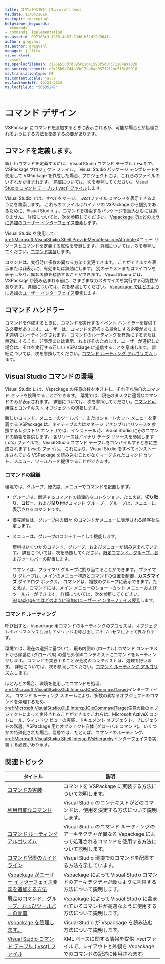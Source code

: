 ```yaml
---
title: コマンドの設計 |Microsoft Docs
ms.date: 11/04/2016
ms.topic: conceptual
helpviewer_keywords:
- commands
- commands, implementation
ms.assetid: 097108c3-f758-4b87-89d6-b32d12d9041a
author: gregvanl
ms.author: gregvanl
manager: jillfra
ms.workload:
- vssdk
ms.openlocfilehash: c176a558d7d5956c1d41593f5d0cc71184a9a820
ms.sourcegitcommit: d0425b6b7d4b99e17ca6ac0671282bc718f80910
ms.translationtype: MT
ms.contentlocale: ja-JP
ms.lasthandoff: 02/21/2019
ms.locfileid: "56635242"
---
```

# <a name="command-design"></a>コマンド デザイン
VSPackage にコマンドを追加するときに表示されるが、可能な場合とが処理されるようにする方法を指定する必要があります。

## <a name="define-commands"></a>コマンドを定義します。
 新しいコマンドを定義するには、Visual Studio コマンド テーブル (*.vsct*) で、VSPackage プロジェクト ファイル。 Visual Studio パッケージ テンプレートを使用して VSPackage を作成した場合、プロジェクトには、これらのファイルのいずれかが含まれます。 詳細については、次を参照してください。 [Visual Studio コマンド テーブル (.vsct) ファイル](../../extensibility/internals/visual-studio-command-table-dot-vsct-files.md)します。

 Visual Studio では、すべてをマージ、 *.vsct*ファイル コマンドを表示できるようにを検索します。 これらのファイルはバイナリの VSPackage から個別であるために、Visual Studio は、コマンドを検索するパッケージを読み込むにはありません。 詳細については、次を参照してください。 [Vspackage ではどのように追加のユーザー インターフェイス要素](../../extensibility/internals/how-vspackages-add-user-interface-elements.md)します。

 Visual Studio を使用して、<xref:Microsoft.VisualStudio.Shell.ProvideMenuResourceAttribute>メニュー リソースとコマンドを定義する属性を登録します。 詳細については、次を参照してください。[コマンド実装](../../extensibility/internals/command-implementation.md)します。

 コマンドは、実行時に多数の異なる方法で変更できます。 ことができますを表示または非表示に、有効または無効にします。 別のテキストまたはアイコンを表示したり、異なる値を格納することができます。 Visual Studio には、VSPackage が読み込まれる前に、さまざまなカスタマイズを実行する可能性があります。 詳細については、次を参照してください。 [Vspackage ではどのように追加のユーザー インターフェイス要素](../../extensibility/internals/how-vspackages-add-user-interface-elements.md)します。

## <a name="command-handlers"></a>コマンド ハンドラー
 コマンドを作成するときに、コマンドを実行するイベント ハンドラーを提供する必要があります。 ユーザーは、コマンドを選択する場合にする必要があります適切にルーティングされます。 コマンドのルーティングを有効にするまたは無効にすること、非表示または表示、およびそのためには、ユーザーが選択した場合は、それを実行する正しい VSPackage に送信することを意味します。 詳細については、次を参照してください。[コマンド ルーティング アルゴリズム](../../extensibility/internals/command-routing-algorithm.md)します。

## <a name="visual-studio-command-environment"></a>Visual Studio コマンドの環境
 Visual Studio には、Vspackage の任意の数をホストし、それぞれ独自のコマンド セットを投稿することができます。 環境では、現在のタスクに適切なコマンドのみが表示されます。 詳細については、次を参照してください。[コマンド可用性](../../extensibility/internals/command-availability.md)と[コンテキスト オブジェクトの選択](../../extensibility/internals/selection-context-objects.md)します。

 新しいコマンド、メニューのツールバー、またはショートカット メニューを定義する VSPackage は、ネイティブまたはマネージ アセンブリにリソースを参照するレジストリ エントリでは、インストール時、Visual Studio にそのコマンドの情報を提供します。 各リソースはバイナリ データ リソースを参照します (*.cto*) ファイルで、Visual Studio コマンド テーブルをコンパイルするときに生成されます (*.vsct*) ファイル。 これにより、Visual Studio をすべてインストールされている VSPackage を読み込むことがなくマージされたコマンド セット、メニュー、ツールバーを提供することができます。

### <a name="command-organization"></a>コマンドの組織
 環境では、グループ、優先度、メニューでコマンドを配置します。

- グループは、関連するコマンドの論理的なコレクション、たとえば、**切り取り**、**コピー**、および**貼り付け**コマンド グループ。 グループは、メニューに表示されるコマンドです。

- 優先順位は、グループ内の個々 のコマンドがメニューに表示される順序を決定します。

- メニューは、グループのコンテナーとして機能します。

  環境はいくつかのコマンド、グループ、およびメニューが組み込まれています。 詳細については、次を参照してください。[既定コマンド、グループ、およびツールバーの配置](../../extensibility/internals/default-command-group-and-toolbar-placement.md)します。

  コマンドは、プライマリ グループに割り当てることができます。 プライマリ グループは、メインのメニュー構造とコマンドの位置を制御、**カスタマイズ** ダイアログ ボックス。 コマンドは、複数のグループに表示できます。たとえば、コマンドには、メイン メニューのショートカット メニューおよびツールバーができます。 詳細については、次を参照してください。 [Vspackage ではどのように追加のユーザー インターフェイス要素](../../extensibility/internals/how-vspackages-add-user-interface-elements.md)します。

### <a name="command-routing"></a>コマンド ルーティング
 呼び出すと、Vspackage 用コマンドのルーティングのプロセスは、オブジェクトのインスタンスに対してメソッドを呼び出してのプロセスによって異なります。

 環境では、現在の選択に基づいて、最も内側の (ローカル) コマンド コンテキストから順番に (グローバル) の最も外側のコンテキストにコマンドをルーティングします。 コマンドを実行することが最初のコンテキストは、処理を行います。 詳細については、次を参照してください。[コマンド ルーティング アルゴリズム](../../extensibility/internals/command-routing-algorithm.md)します。

 ほとんどの場合、環境を使用してコマンドを処理、<xref:Microsoft.VisualStudio.OLE.Interop.IOleCommandTarget>インターフェイス。 コマンド ルーティング スキームにより、多数の異なるオブジェクトのコマンドを処理するため、<xref:Microsoft.VisualStudio.OLE.Interop.IOleCommandTarget>任意の数のオブジェクトによって実装されることができますこれらは、Microsoft ActiveX コントロール、ウィンドウ ビューの実装、ドキュメント オブジェクト、プロジェクトの階層。VSPackage 用とオブジェクト自体 (グローバル コマンド)。 いくつかの特殊化された場合、階層では、たとえば、コマンドのルーティング、<xref:Microsoft.VisualStudio.Shell.Interop.IVsHierarchy>インターフェイスを実装する必要があります。

## <a name="related-topics"></a>関連トピック

|タイトル|説明|
|-----------|-----------------|
|[コマンドの実装](../../extensibility/internals/command-implementation.md)|コマンドを VSPackage に実装する方法について説明します。|
|[利用可能なコマンド](../../extensibility/internals/command-availability.md)|Visual Studio のコンテキストがどのコマンドは、使用を決定する方法について説明します。|
|[コマンド ルーティング アルゴリズム](../../extensibility/internals/command-routing-algorithm.md)|Visual Studio のコマンド ルーティングのアーキテクチャが異なる Vspackage によって処理されるコマンドを使用する方法について説明します。|
|[コマンド配置のガイドライン](../../extensibility/internals/command-placement-guidelines.md)|Visual Studio 環境でのコマンドを配置する方法を示しています。|
|[Vspackage がユーザー インターフェイス要素を追加する方法](../../extensibility/internals/how-vspackages-add-user-interface-elements.md)|Vspackage によって Visual Studio コマンドのアーキテクチャが最もように利用する方法について説明します。|
|[既定のコマンド、グループ、およびツールバーの配置](../../extensibility/internals/default-command-group-and-toolbar-placement.md)|Vspackage によって Visual Studio に含まれているコマンドが最適なように使用する方法について説明します。|
|[Vspackage を管理します。](../../extensibility/managing-vspackages.md)|Visual Studio が Vspackage を読み込む方法について説明します。|
|[Visual Studio コマンド テーブル (.vsct) ファイル](../../extensibility/internals/visual-studio-command-table-dot-vsct-files.md)|XML ベースに関する情報を提供 *.vsct*ファイルで、レイアウトと外観を Vspackage でのコマンドの記述に使用されます。|